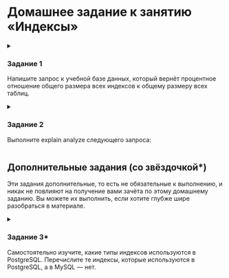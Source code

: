 
# Домашнее задание к занятию «Индексы»

<!--

### Инструкция по выполнению домашнего задания

1. Сделайте fork [репозитория c шаблоном решения](https://github.com/netology-code/sys-pattern-homework) к себе в Github и переименуйте его по названию или номеру занятия, например, https://github.com/имя-вашего-репозитория/gitlab-hw или https://github.com/имя-вашего-репозитория/8-03-hw).
2. Выполните клонирование этого репозитория к себе на ПК с помощью команды `git clone`.
3. Выполните домашнее задание и заполните у себя локально этот файл README.md:
   - впишите вверху название занятия и ваши фамилию и имя;
   - в каждом задании добавьте решение в требуемом виде: текст/код/скриншоты/ссылка;
   - для корректного добавления скриншотов воспользуйтесь инструкцией [«Как вставить скриншот в шаблон с решением»](https://github.com/netology-code/sys-pattern-homework/blob/main/screen-instruction.md);
   - при оформлении используйте возможности языка разметки md. Коротко об этом можно посмотреть в [инструкции по MarkDown](https://github.com/netology-code/sys-pattern-homework/blob/main/md-instruction.md).
4. После завершения работы над домашним заданием сделайте коммит (`git commit -m "comment"`) и отправьте его на Github (`git push origin`).
5. Для проверки домашнего задания преподавателем в личном кабинете прикрепите и отправьте ссылку на решение в виде md-файла в вашем Github.
6. Любые вопросы задавайте в чате учебной группы и/или в разделе «Вопросы по заданию» в личном кабинете.

Желаем успехов в выполнении домашнего задания.

-->

<details>
  <summary>

### Задание 1

Напишите запрос к учебной базе данных, который вернёт процентное отношение общего размера всех индексов к общему размеру всех таблиц.

  </summary>

```
SELECT
    sum(index_length)/sum(data_length)*100 AS '% отношение Индексов к Данным'
FROM
    INFORMATION_SCHEMA.TABLES
;
```

|% отношение Индексов к Данным|
|-----------------------------|
|22.2667|

</details>

<details>
  <summary>

### Задание 2

Выполните explain analyze следующего запроса:

  </summary>

```sql
select
  distinct
    concat(c.last_name, ' ', c.first_name),
    sum(p.amount) over (partition by c.customer_id, f.title)
from
  payment p,
  rental r,
  customer c,
  inventory i,
  film f
where
   date (p.payment_date) =  '2005-07-30'
    and  p.payment_date  =  r.rental_date
    and  r.customer_id   =  c.customer_id
    and  i.inventory_id  =  r.inventory_id
```

  - перечислите узкие места

  - оптимизируйте запрос: внесите корректировки по использованию операторов, при необходимости добавьте индексы

 <details>
   <summary>
  
выполнение запроса EXPLAIN 

   </summary>

```
-> Table scan on <temporary>  (cost=2.5..2.5 rows=0) (actual time=5086..5086 rows=391 loops=1)
    -> Temporary table with deduplication  (cost=0..0 rows=0) (actual time=5086..5086 rows=391 loops=1)
        -> Window aggregate with buffering: sum(payment.amount) OVER (PARTITION BY c.customer_id,f.title )   (actual time=2144..4905 rows=642000 loops=1)
            -> Sort: c.customer_id, f.title  (actual time=2144..2206 rows=642000 loops=1)
                -> Stream results  (cost=22.1e+6 rows=16.7e+6) (actual time=0.303..1511 rows=642000 loops=1)
                    -> Nested loop inner join  (cost=22.1e+6 rows=16.7e+6) (actual time=0.297..1305 rows=642000 loops=1)
                        -> Nested loop inner join  (cost=20.5e+6 rows=16.7e+6) (actual time=0.294..1149 rows=642000 loops=1)
                            -> Nested loop inner join  (cost=18.8e+6 rows=16.7e+6) (actual time=0.289..968 rows=642000 loops=1)
                                -> Inner hash join (no condition)  (cost=1.65e+6 rows=16.5e+6) (actual time=0.276..37.6 rows=634000 loops=1)
                                    -> Filter: (cast(p.payment_date as date) = '2005-07-30')  (cost=1.72 rows=16500) (actual time=0.0255..5.07 rows=634 loops=1)
                                        -> Table scan on p  (cost=1.72 rows=16500) (actual time=0.0174..3.56 rows=16044 loops=1)
                                    -> Hash
                                        -> Covering index scan on f using idx_title  (cost=103 rows=1000) (actual time=0.0284..0.181 rows=1000 loops=1)
                                -> Covering index lookup on r using rental_date (rental_date=p.payment_date)  (cost=0.938 rows=1.01) (actual time=937e-6..0.00134 rows=1.01 loops=634000)
                            -> Single-row index lookup on c using PRIMARY (customer_id=r.customer_id)  (cost=250e-6 rows=1) (actual time=136e-6..156e-6 rows=1 loops=642000)
                        -> Single-row covering index lookup on i using PRIMARY (inventory_id=r.inventory_id)  (cost=250e-6 rows=1) (actual time=104e-6..125e-6 rows=1 loops=642000)
```

 </details>


|Таблица|Тип доступа|Возможные индексы|Количество строк за одно сканирование|
|---|---|---|---|
|film|индекс|idx_title|1000|
|payment|ВСЕ| |16500|
|rental|ref|rental_date, idx_fk_inventory_id, idx_fk_customer_id|1|
|customer|eq_ref|ПЕРВИЧНЫЙ|1|
|inventory|eq_ref|ПЕРВИЧНЫЙ|1|

### Анализ:

|Стоимость выполнения запроса|27498093.00|
|---|---|

**Полные сканы таблицы**

Доступ к следующим таблицам осуществляется с помощью полного сканирования таблицы. 
- _Таблица payment с 16500 строками, MySQL считывает все строки в таблице за одно сканирование._

**Полные сканы индекса**

Доступ к следующим таблицам осуществляется с полным сканированием индекса. MySQL считывает весь индекс для этих таблиц.

- _Таблица film:      Используется индекс 'idx_title'._
- _Таблица rental:    Осуществляется доступ к совпадающим строкам, используется индекс «rental_date»._
- _Таблица customer:  Доступ не более чем к одной строке из этой таблицы осуществляется с помощью индекса, ПЕРВИЧНЫЙ КЛЮЧ._
- _Таблица inventory: Доступ не более чем к одной строке из этой таблицы осуществляется с помощью индекса, ПЕРВИЧНЫЙ КЛЮЧ._


Оценка (экспериментальная!)
|Таблица|Количество строк|Расчетное количество строк|
|:---:|---:|---|
|film|1000|1000|
|payment|16500|16500|
|rental|1|1|
|cutomer|1|1|
|inventory|1|1|


### Оптимизация запроса

_Для уменьшения стоимости выполнения запроса, а значит и скоращение по времени его выполнения уберем таблицы из запроса from и присоединим их с помощью операнда join, и исключим обращение к таблице film, поскольку для обработки запроса и вывода необходимой информации таблица не участвует._

_таким образом получим следующий код запроса:_

```sql
select 
  distinct 
    concat(c.last_name, ' ', c.first_name), 
    sum(p.amount) over (partition by c.customer_id)
from 
  rental r 
    join inventory i on i.inventory_id = r.inventory_id
    join payment p   on r.rental_id    = p.rental_id 
    join customer c  on c.customer_id  = p.customer_id 
where 
  date(p.payment_date) = '2005-07-30'
   and p.payment_date  = r.rental_date 
   and r.customer_id   = c.customer_id 
   and i.inventory_id  = r.inventory_id
```


 <details>
   <summary>

выполнение запроса EXPLAIN

   </summary>

```
-> Table scan on <temporary>  (cost=2.5..2.5 rows=0) (actual time=45.4..45.5 rows=391 loops=1)
    -> Temporary table with deduplication  (cost=0..0 rows=0) (actual time=45.4..45.4 rows=391 loops=1)
        -> Window aggregate with buffering: sum(payment.amount) OVER (PARTITION BY c.customer_id )   (actual time=44.4..45.3 rows=634 loops=1)
            -> Sort: c.customer_id  (actual time=44.4..44.5 rows=634 loops=1)
                -> Stream results  (cost=7948 rows=801) (actual time=23.7..44.2 rows=634 loops=1)
                    -> Nested loop inner join  (cost=7948 rows=801) (actual time=23.7..44 rows=634 loops=1)
                        -> Nested loop inner join  (cost=7668 rows=801) (actual time=23.7..43.4 rows=634 loops=1)
                            -> Nested loop inner join  (cost=7388 rows=801) (actual time=23.7..42.7 rows=634 loops=1)
                                -> Covering index scan on r using rental_date  (cost=1625 rows=16010) (actual time=0.035..3.64 rows=16044 loops=1)
                                -> Filter: ((p.customer_id = r.customer_id) and (p.payment_date = r.rental_date) and (cast(p.payment_date as date) = '2005-07-30'))  (cost=0.257 rows=0.05) (actual time=0.00233..0.00235 rows=0.0395 loops=16044)
                                    -> Index lookup on p using fk_payment_rental (rental_id=r.rental_id)  (cost=0.257 rows=1.03) (actual time=0.00172..0.00209 rows=1 loops=16044)
                            -> Single-row index lookup on c using PRIMARY (customer_id=r.customer_id)  (cost=0.25 rows=1) (actual time=977e-6..998e-6 rows=1 loops=634)
                        -> Single-row covering index lookup on i using PRIMARY (inventory_id=r.inventory_id)  (cost=0.25 rows=1) (actual time=826e-6..847e-6 rows=1 loops=634)
```

 </details>


|Таблица|Тип доступа|Возможные индексы|Количество строк за одно сканирование|
|---|---|---|---|
|payment|ref|idx_fk_customer_id, fk_payment_rental, payment_date|1|
|rental|индекс|ПЕРВОНАЧАЛЬНОЕ ОБЩЕСТВО, rental_date, idx_fk_inventory_id, idx_fk_customer_id|16010|
|customer|eq_ref|ПЕРВИЧНЫЙ|1|
|inventory|eq_ref|ПЕРВИЧНЫЙ|1|

### Анализ:

|Стоимость выполнения запроса|8748.86|
|---|---|

Полных сканов таблиц нет

Доступ к таблице rental осуществляется с полным сканированием индекса rental_date.

Таблица rental: используется индекс 'rental_date'.
Таблица payment: Осуществляется доступ к совпадающим строкам. Используется индекс «fk_payment_rental».
Таблица customer: Доступ не более чем к одной строке из этой таблицы осуществляется с помощью индекса. используется ПЕРВИЧНЫЙ КЛЮЧ.
Таблица inventory: Доступ не более чем к одной строке из этой таблицы осуществляется с помощью индекса. используется ПЕРВИЧНЫЙ КЛЮЧ.

Оценка (экспериментальная!)
|Таблица|Количество строк|Расчетное количество строк|
|:---:|---:|---|
|payment|1|1|
|rental|16010|16010|
|cutomer|1|1|
|inventory|1|1|


--


</details>

## Дополнительные задания (со звёздочкой*)
Эти задания дополнительные, то есть не обязательные к выполнению, и никак не повлияют на получение вами зачёта по этому домашнему заданию. Вы можете их выполнить, если хотите глубже шире разобраться в материале.

<details>
  <summary>

### Задание 3*

Самостоятельно изучите, какие типы индексов используются в PostgreSQL. Перечислите те индексы, которые используются в PostgreSQL, а в MySQL — нет.

  </summary>



*Приведите ответ в свободной форме.*

</details>


